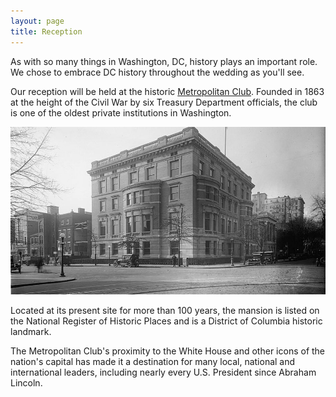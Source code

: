```yaml
---
layout: page
title: Reception
---
```


As with so many things in Washington, DC, history plays an important role. We chose to embrace DC history throughout the wedding as you'll see.
 
Our reception will be held at the historic [Metropolitan Club](https://www.metroclub.com). Founded in 1863 at the height of the Civil War by six Treasury Department officials, the club is one of the oldest private institutions in Washington. 

![Metroplitan Club](/assets/images/metro.jpg)

Located at its present site for more than 100 years, the mansion is listed on the National Register of Historic Places and is a District of Columbia historic landmark.
 
The Metropolitan Club's proximity to the White House and other icons of the nation's capital has made it a destination for many local, national and international leaders, including nearly every U.S. President since Abraham Lincoln.